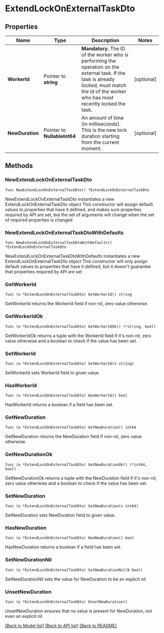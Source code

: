 # ExtendLockOnExternalTaskDto

## Properties

Name | Type | Description | Notes
------------ | ------------- | ------------- | -------------
**WorkerId** | Pointer to **string** | **Mandatory.** The ID of the worker who is performing the operation on the external task. If the task is already locked, must match the id of the worker who has most recently locked the task. | [optional] 
**NewDuration** | Pointer to **NullableInt64** | An amount of time (in milliseconds). This is the new lock duration starting from the current moment. | [optional] 

## Methods

### NewExtendLockOnExternalTaskDto

`func NewExtendLockOnExternalTaskDto() *ExtendLockOnExternalTaskDto`

NewExtendLockOnExternalTaskDto instantiates a new ExtendLockOnExternalTaskDto object
This constructor will assign default values to properties that have it defined,
and makes sure properties required by API are set, but the set of arguments
will change when the set of required properties is changed

### NewExtendLockOnExternalTaskDtoWithDefaults

`func NewExtendLockOnExternalTaskDtoWithDefaults() *ExtendLockOnExternalTaskDto`

NewExtendLockOnExternalTaskDtoWithDefaults instantiates a new ExtendLockOnExternalTaskDto object
This constructor will only assign default values to properties that have it defined,
but it doesn't guarantee that properties required by API are set

### GetWorkerId

`func (o *ExtendLockOnExternalTaskDto) GetWorkerId() string`

GetWorkerId returns the WorkerId field if non-nil, zero value otherwise.

### GetWorkerIdOk

`func (o *ExtendLockOnExternalTaskDto) GetWorkerIdOk() (*string, bool)`

GetWorkerIdOk returns a tuple with the WorkerId field if it's non-nil, zero value otherwise
and a boolean to check if the value has been set.

### SetWorkerId

`func (o *ExtendLockOnExternalTaskDto) SetWorkerId(v string)`

SetWorkerId sets WorkerId field to given value.

### HasWorkerId

`func (o *ExtendLockOnExternalTaskDto) HasWorkerId() bool`

HasWorkerId returns a boolean if a field has been set.

### GetNewDuration

`func (o *ExtendLockOnExternalTaskDto) GetNewDuration() int64`

GetNewDuration returns the NewDuration field if non-nil, zero value otherwise.

### GetNewDurationOk

`func (o *ExtendLockOnExternalTaskDto) GetNewDurationOk() (*int64, bool)`

GetNewDurationOk returns a tuple with the NewDuration field if it's non-nil, zero value otherwise
and a boolean to check if the value has been set.

### SetNewDuration

`func (o *ExtendLockOnExternalTaskDto) SetNewDuration(v int64)`

SetNewDuration sets NewDuration field to given value.

### HasNewDuration

`func (o *ExtendLockOnExternalTaskDto) HasNewDuration() bool`

HasNewDuration returns a boolean if a field has been set.

### SetNewDurationNil

`func (o *ExtendLockOnExternalTaskDto) SetNewDurationNil(b bool)`

 SetNewDurationNil sets the value for NewDuration to be an explicit nil

### UnsetNewDuration
`func (o *ExtendLockOnExternalTaskDto) UnsetNewDuration()`

UnsetNewDuration ensures that no value is present for NewDuration, not even an explicit nil

[[Back to Model list]](../README.md#documentation-for-models) [[Back to API list]](../README.md#documentation-for-api-endpoints) [[Back to README]](../README.md)


